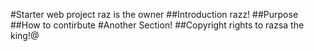 #Starter web project
raz is the owner
##Introduction
razz!
##Purpose
##How to contirbute
#Another Section!
##Copyright 
rights to razsa the king!@ 